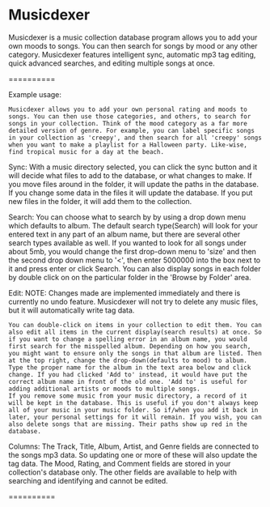 Musicdexer
==========

Musicdexer is a music collection database program allows you to add your own moods to songs. You can then search for songs by mood or any other category. Musicdexer features intelligent sync, automatic mp3 tag editing, quick advanced searches, and editing multiple songs at once.

==========

Example usage:

	Musicdexer allows you to add your own personal rating and moods to songs. You can then use those categories, and others, to search for songs in your collection. Think of the mood category as a far more detailed version of genre. For example, you can label specific songs in your collection as 'creepy', and then search for all 'creepy' songs when you want to make a playlist for a Halloween party. Like-wise, find tropical music for a day at the beach.

Sync:
	With a music directory selected, you can click the sync button and it will decide what files to add to the database, or what changes to make. If you move files around in the folder, it will update the paths in the database. If you change some data in the files it will update the database. If you put new files in the folder, it will add them to the collection.

Search:
	You can choose what to search by by using a drop down menu which defaults to album. The default search type(Search) will look for your entered text in any part of an album name, but there are several other search types available as well. If you wanted to look for all songs under about 5mb, you would change the first drop-down menu to 'size' and then the second drop down menu to '<', then enter 5000000 into the box next to it and press enter or click Search. You can also display songs in each folder by double click on on the particular folder in the 'Browse by Folder' area.

Edit:
	NOTE: Changes made are implemented immediately and there is currently no undo feature. Musicdexer will not try to delete any music files, but it will automatically write tag data.

	You can double-click on items in your collection to edit them. You can also edit all items in the current display(search results) at once. So if you want to change a spelling error in an album name, you would first search for the misspelled album. Depending on how you search, you might want to ensure only the songs in that album are listed. Then at the top right, change the drop-down(defaults to mood) to album. Type the proper name for the album in the text area below and click change. If you had clicked 'Add to' instead, it would have put the correct album name in front of the old one. 'Add to' is useful for adding additional artists or moods to multiple songs.
	If you remove some music from your music directory, a record of it will be kept in the database. This is useful if you don't always keep all of your music in your music folder. So if/when you add it back in later, your personal settings for it will remain. If you wish, you can also delete songs that are missing. Their paths show up red in the database.

Columns:
	The Track, Title, Album, Artist, and Genre fields are connected to the songs mp3 data. So updating one or more of these will also update the tag data. The Mood, Rating, and Comment fields are stored in your collection's database only. The other fields are available to help with searching and identifying and cannot be edited.

==========